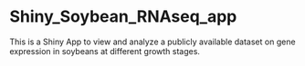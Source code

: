 # Shiny_Soybean_RNAseq_app
 This is a Shiny App to view and analyze a publicly available dataset on gene expression in soybeans at different growth stages.
